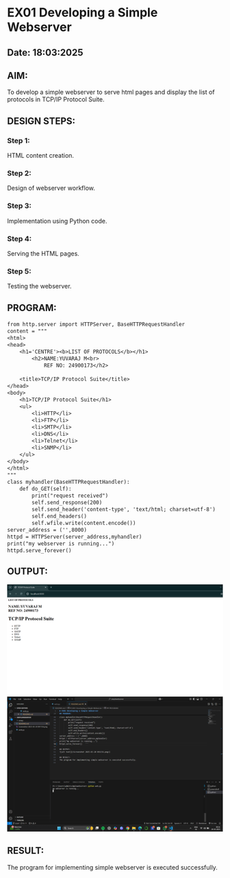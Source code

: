 # EX01 Developing a Simple Webserver
## Date: 18:03:2025

## AIM:
To develop a simple webserver to serve html pages and display the list of protocols in TCP/IP Protocol Suite.


## DESIGN STEPS:
### Step 1: 
HTML content creation.

### Step 2:
Design of webserver workflow.

### Step 3:
Implementation using Python code.

### Step 4:
Serving the HTML pages.

### Step 5:
Testing the webserver.

## PROGRAM:
```
from http.server import HTTPServer, BaseHTTPRequestHandler
content = """
<html>
<head>
    <h1='CENTRE'><b>LIST OF PROTOCOLS</b></h1>
        <h2>NAME:YUVARAJ M<br> 
            REF NO: 24900173</h2>

    <title>TCP/IP Protocol Suite</title>
</head>
<body>
    <h1>TCP/IP Protocol Suite</h1>
    <ul>
        <li>HTTP</li>
        <li>FTP</li>
        <li>SMTP</li>
        <li>DNS</li>
        <li>Telnet</li>
        <li>SNMP</li>
    </ul>
</body>
</html>
"""
class myhandler(BaseHTTPRequestHandler):
    def do_GET(self):
        print("request received")
        self.send_response(200)
        self.send_header('content-type', 'text/html; charset=utf-8')
        self.end_headers()
        self.wfile.write(content.encode())
server_address = ('',8000)
httpd = HTTPServer(server_address,myhandler)
print("my webserver is running...")
httpd.serve_forever()  
 ```

## OUTPUT:
![alt text](<Screenshot 2025-03-20 091156-1.png>)
![alt text](<Screenshot 2025-03-20 093149.png>)
## RESULT:
The program for implementing simple webserver is executed successfully.
